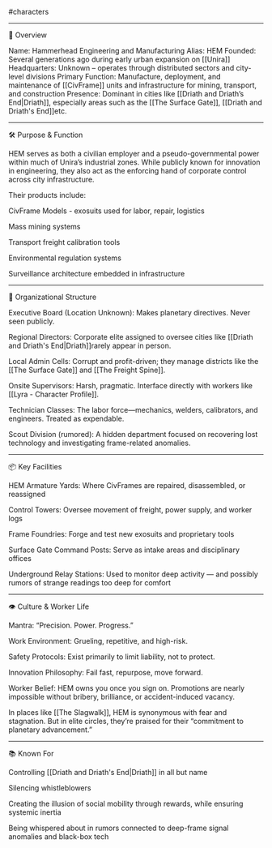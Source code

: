 #characters 



---

🏢 Overview

Name: Hammerhead Engineering and Manufacturing
Alias: HEM
Founded: Several generations ago during early urban expansion on [[Unira]]
Headquarters: Unknown – operates through distributed sectors and city-level divisions
Primary Function: Manufacture, deployment, and maintenance of [[CivFrame]] units and infrastructure for mining, transport, and construction
Presence: Dominant in cities like [[Driath and Driath’s End|Driath]], especially areas such as the [[The Surface Gate]], [[Driath and Driath's End]]etc. 


---

🛠️ Purpose & Function

HEM serves as both a civilian employer and a pseudo-governmental power within much of Unira’s industrial zones. While publicly known for innovation in engineering, they also act as the enforcing hand of corporate control across city infrastructure.

Their products include:

CivFrame Models - exosuits used for labor, repair, logistics

Mass mining systems

Transport freight calibration tools

Environmental regulation systems

Surveillance architecture embedded in infrastructure



---

🧱 Organizational Structure

Executive Board (Location Unknown): Makes planetary directives. Never seen publicly.

Regional Directors: Corporate elite assigned to oversee cities like [[Driath and Driath's End|Driath]]rarely appear in person.

Local Admin Cells: Corrupt and profit-driven; they manage districts like the [[The Surface Gate]] and [[The Freight Spine]]. 

Onsite Supervisors: Harsh, pragmatic. Interface directly with workers like [[Lyra - Character Profile]]. 

Technician Classes: The labor force—mechanics, welders, calibrators, and engineers. Treated as expendable.

Scout Division (rumored): A hidden department focused on recovering lost technology and investigating frame-related anomalies.



---

📦 Key Facilities

HEM Armature Yards: Where CivFrames are repaired, disassembled, or reassigned

Control Towers: Oversee movement of freight, power supply, and worker logs

Frame Foundries: Forge and test new exosuits and proprietary tools

Surface Gate Command Posts: Serve as intake areas and disciplinary offices

Underground Relay Stations: Used to monitor deep activity — and possibly rumors of strange readings too deep for comfort



---

👁️ Culture & Worker Life

Mantra: “Precision. Power. Progress.”

Work Environment: Grueling, repetitive, and high-risk.

Safety Protocols: Exist primarily to limit liability, not to protect.

Innovation Philosophy: Fail fast, repurpose, move forward.

Worker Belief: HEM owns you once you sign on. Promotions are nearly impossible without bribery, brilliance, or accident-induced vacancy.


In places like [[The Slagwalk]], HEM is synonymous with fear and stagnation. But in elite circles, they’re praised for their “commitment to planetary advancement.”


---

📚 Known For

Controlling [[Driath and Driath's End|Driath]] in all but name

Silencing whistleblowers

Creating the illusion of social mobility through rewards, while ensuring systemic inertia

Being whispered about in rumors connected to deep-frame signal anomalies and black-box tech






